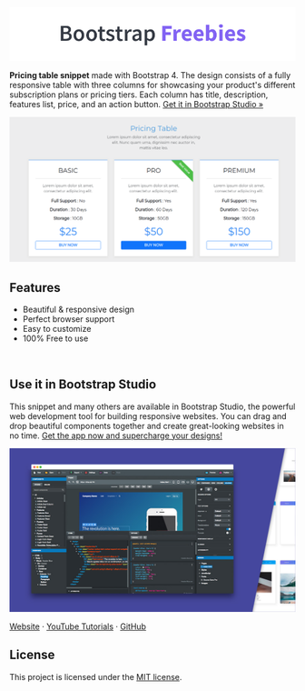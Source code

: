 

[![Bootstrap Freebies](/readme-images/github-bootstrap-freebies.png)](https://github.com/topics/bootstrap-freebies/) 

**Pricing table snippet** made with Bootstrap 4. The design consists of a fully responsive table with three columns for showcasing your product's different subscription plans or pricing tiers. Each column has title, description, features list, price, and an action button. [Get it in Bootstrap Studio &raquo;](https://bootstrapstudio.io)

[![Pricing Table](/readme-images/screenshot.png)](https://bootstrapstudio.io) 

## Features

* Beautiful & responsive design
* Perfect browser support
* Easy to customize
* 100% Free to use

<br>

## Use it in Bootstrap Studio

This snippet and many others are available in Bootstrap Studio, the powerful web development tool for building responsive websites. You can drag and drop beautiful components together and create great-looking websites in no time. [Get the app now and supercharge your designs!](https://bootstrapstudio.io)

[![Bootstrap Studio Banner](/readme-images/bootstrap-studio-banner.jpg)](https://bootstrapstudio.io/)

[Website](https://bootstrapstudio.io/) &middot; [YouTube Tutorials](https://www.youtube.com/BootstrapStudioApp) &middot; [GitHub](https://github.com/bootstrapstudio) 

## License

This project is licensed under the [MIT license](LICENSE).